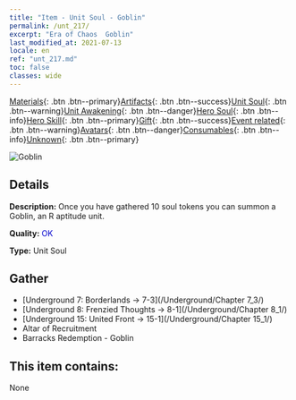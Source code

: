 ```yaml
---
title: "Item - Unit Soul - Goblin"
permalink: /unt_217/
excerpt: "Era of Chaos  Goblin"
last_modified_at: 2021-07-13
locale: en
ref: "unt_217.md"
toc: false
classes: wide
---
```

 [Materials](/Items/){: .btn .btn--primary}[Artifacts](/Items/Artifacts/){: .btn .btn--success}[Unit Soul](/Items/UnitSoul/){: .btn .btn--warning}[Unit Awakening](/Items/UnitAwakening/){: .btn .btn--danger}[Hero Soul](/Items/HeroSoul/){: .btn .btn--info}[Hero Skill](/Items/HeroSkill/){: .btn .btn--primary}[Gift](/Items/Gift/){: .btn .btn--success}[Event related](/Items/Events/){: .btn .btn--warning}[Avatars](/Items/Avatars/){: .btn .btn--danger}[Consumables](/Items/Consumables/){: .btn .btn--info}[Unknown](/Items/Unknown/){: .btn .btn--primary}

 ![Goblin](/images/u/ti_shourenzhanshi.jpg)

## Details
 **Description:** Once you have gathered 10 soul tokens you can summon a Goblin, an R aptitude unit.

 **Quality:** <span style="color: #0000CD">OK</span>

 **Type:** Unit Soul

## Gather

*    [Underground 7: Borderlands -> 7-3](/Underground/Chapter 7_3/) 
*    [Underground 8: Frenzied Thoughts -> 8-1](/Underground/Chapter 8_1/) 
*    [Underground 15: United Front -> 15-1](/Underground/Chapter 15_1/) 
*    Altar of Recruitment 
*    Barracks Redemption - Goblin 

## This item contains:

  None

